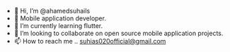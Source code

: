 - 👋 Hi, I’m @ahamedsuhails
- 👀 Mobile application developer.
- 🌱 I’m currently learning flutter.
- 💞️ I’m looking to collaborate on open source mobile application projects.
- 📫 How to reach me .. suhias020official@gmail.com

<!---
ahamedsuhails/ahamedsuhails is a ✨ special ✨ repository because its `README.md` (this file) appears on your GitHub profile.
You can click the Preview link to take a look at your changes.
--->

<!-- Pull Request 1 --->

<!-- Pull Request 2 --->

<!-- Pull Request 3 --->

<!-- Pull Request 4 --->
